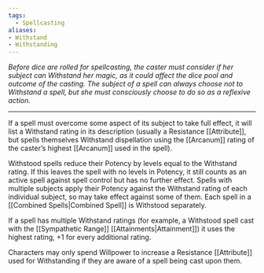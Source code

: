 ```yaml
---
tags:
  - Spellcasting
aliases:
- Withstand
- Withstanding
---
```


_Before dice are rolled for spellcasting, the caster must consider if her subject can Withstand her magic, as it could affect the dice pool and outcome of the casting. The subject of a spell can always choose not to Withstand a spell, but she must consciously choose to do so as a reflexive action._

---

If a spell must overcome some aspect of its subject to take full effect, it will list a Withstand rating in its description (usually a Resistance [[Attribute]], but spells themselves Withstand dispellation using the [[Arcanum]] rating of the caster’s highest [[Arcanum]] used in the spell).

Withstood spells reduce their Potency by levels equal to the Withstand rating. If this leaves the spell with no levels in Potency, it still counts as an active spell against spell control but has no further effect. Spells with multiple subjects apply their Potency against the Withstand rating of each individual subject, so may take effect against some of them. Each spell in a [[Combined Spells|Combined Spell]] is Withstood separately.

If a spell has multiple Withstand ratings (for example, a Withstood spell cast with the [[Sympathetic Range]] [[Attainments|Attainment]]) it uses the highest rating, +1 for every additional rating.

Characters may only spend Willpower to increase a Resistance [[Attribute]] used for Withstanding if they are aware of a spell being cast upon them.